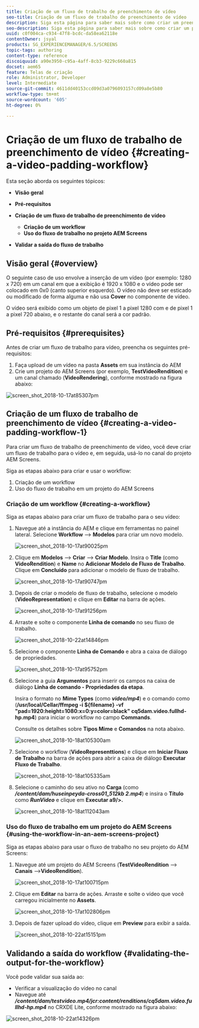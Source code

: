 ```yaml
---
title: Criação de um fluxo de trabalho de preenchimento de vídeo
seo-title: Criação de um fluxo de trabalho de preenchimento de vídeo
description: Siga esta página para saber mais sobre como criar um preenchimento de vídeo no fluxo de trabalho dos seus ativos.
seo-description: Siga esta página para saber mais sobre como criar um preenchimento de vídeo no fluxo de trabalho dos seus ativos.
uuid: c0f004ca-c934-47f8-bcdc-da58ea62118e
contentOwner: jsyal
products: SG_EXPERIENCEMANAGER/6.5/SCREENS
topic-tags: authoring
content-type: reference
discoiquuid: a90e3950-c95a-4aff-8cb3-9229c660a815
docset: aem65
feature: Telas de criação
role: Administrator, Developer
level: Intermediate
source-git-commit: 4611dd40153ccd09d3a0796093157cd09a8e5b80
workflow-type: tm+mt
source-wordcount: '605'
ht-degree: 0%

---
```



# Criação de um fluxo de trabalho de preenchimento de vídeo {#creating-a-video-padding-workflow}

Esta seção aborda os seguintes tópicos:

* **Visão geral**
* **Pré-requisitos**
* **Criação de um fluxo de trabalho de preenchimento de vídeo**
   * **Criação de um workflow**
   * **Uso do fluxo de trabalho no projeto AEM Screens**

* **Validar a saída do fluxo de trabalho**

## Visão geral {#overview}

O seguinte caso de uso envolve a inserção de um vídeo (por exemplo: 1280 x 720) em um canal em que a exibição é 1920 x 1080 e o vídeo pode ser colocado em 0x0 (canto superior esquerdo). O vídeo não deve ser esticado ou modificado de forma alguma e não usa **Cover** no componente de vídeo.

O vídeo será exibido como um objeto de pixel 1 a pixel 1280 com e de pixel 1 a pixel 720 abaixo, e o restante do canal será a cor padrão.

## Pré-requisitos {#prerequisites}

Antes de criar um fluxo de trabalho para vídeo, preencha os seguintes pré-requisitos:

1. Faça upload de um vídeo na pasta **Assets** em sua instância do AEM
1. Crie um projeto do AEM Screens (por exemplo, **TestVideoRendition**) e um canal chamado (**VideoRendering**), conforme mostrado na figura abaixo:

![screen_shot_2018-10-17at85307pm](assets/screen_shot_2018-10-17at85307pm.png)

## Criação de um fluxo de trabalho de preenchimento de vídeo {#creating-a-video-padding-workflow-1}

Para criar um fluxo de trabalho de preenchimento de vídeo, você deve criar um fluxo de trabalho para o vídeo e, em seguida, usá-lo no canal do projeto AEM Screens.

Siga as etapas abaixo para criar e usar o workflow:

1. Criação de um workflow
1. Uso do fluxo de trabalho em um projeto do AEM Screens

### Criação de um workflow {#creating-a-workflow}

Siga as etapas abaixo para criar um fluxo de trabalho para o seu vídeo:

1. Navegue até a instância do AEM e clique em ferramentas no painel lateral. Selecione **Workflow** —> **Modelos** para criar um novo modelo.

   ![screen_shot_2018-10-17at90025pm](assets/screen_shot_2018-10-17at90025pm.png)

1. Clique em **Modelos** —> **Criar** —> **Criar Modelo**. Insira o **Title** (como **VideoRendition**) e **Name** no **Adicionar Modelo de Fluxo de Trabalho**. Clique em **Concluído** para adicionar o modelo de fluxo de trabalho.

   ![screen_shot_2018-10-17at90747pm](assets/screen_shot_2018-10-17at90747pm.png)

1. Depois de criar o modelo de fluxo de trabalho, selecione o modelo (**VideoRepresentation**) e clique em **Editar** na barra de ações.

   ![screen_shot_2018-10-17at91256pm](assets/screen_shot_2018-10-17at91256pm.png)

1. Arraste e solte o componente **Linha de comando** no seu fluxo de trabalho.

   ![screen_shot_2018-10-22at14846pm](assets/screen_shot_2018-10-22at14846pm.png)

1. Selecione o componente **Linha de Comando** e abra a caixa de diálogo de propriedades.

   ![screen_shot_2018-10-17at95752pm](assets/screen_shot_2018-10-17at95752pm.png)

1. Selecione a guia **Argumentos** para inserir os campos na caixa de diálogo **Linha de comando - Propriedades da etapa**.

   Insira o formato no **Mime Types** (como ***video/mp4***) e o comando como (**/usr/local/Cellar/ffmpeg -i ${filename} -vf &quot;pad=1920:height=1080:x=0:y=color=black&quot; cq5dam.video.fullhd-hp.mp4**) para iniciar o workflow no campo **Commands**.

   Consulte os detalhes sobre **Tipos Mime** e **Comandos** na nota abaixo.

   ![screen_shot_2018-10-18at105300am](assets/screen_shot_2018-10-18at105300am.png)

1. Selecione o workflow (**VideoRepresenttions**) e clique em **Iniciar Fluxo de Trabalho** na barra de ações para abrir a caixa de diálogo **Executar Fluxo de Trabalho**.

   ![screen_shot_2018-10-18at105335am](assets/screen_shot_2018-10-18at105335am.png)

1. Selecione o caminho do seu ativo no **Carga** (como ***/content/dam/huseinpeyda-cross01_512kb 2.mp4***) e insira o **Título** como ***RunVideo*** e clique em **Executar a9/>.**

   ![screen_shot_2018-10-18at112043am](assets/screen_shot_2018-10-18at112043am.png)

### Uso do fluxo de trabalho em um projeto do AEM Screens {#using-the-workflow-in-an-aem-screens-project}

Siga as etapas abaixo para usar o fluxo de trabalho no seu projeto do AEM Screens:

1. Navegue até um projeto do AEM Screens (**TestVideoRendition** —> **Canais** —>**VideoRendition**).

   ![screen_shot_2018-10-17at100715pm](assets/screen_shot_2018-10-17at100715pm.png)

1. Clique em **Editar** na barra de ações. Arraste e solte o vídeo que você carregou inicialmente no **Assets**.

   ![screen_shot_2018-10-17at102806pm](assets/screen_shot_2018-10-17at102806pm.png)

1. Depois de fazer upload do vídeo, clique em **Preview** para exibir a saída.

   ![screen_shot_2018-10-22at15151pm](assets/screen_shot_2018-10-22at15151pm.png)

## Validando a saída do workflow {#validating-the-output-for-the-workflow}

Você pode validar sua saída ao:

* Verificar a visualização do vídeo no canal
* Navegue até ***/content/dam/testvideo.mp4/jcr:content/renditions/cq5dam.video.fullhd-hp.mp4*** no CRXDE Lite, conforme mostrado na figura abaixo:

![screen_shot_2018-10-22at14326pm](assets/screen_shot_2018-10-22at14326pm.png)

